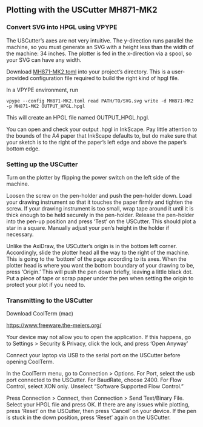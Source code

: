 ## Plotting with the USCutter MH871-MK2

### Convert SVG into HPGL using VPYPE

The USCutter’s axes are not very intuitive. The y-direction runs parallel the machine, so you must generate an SVG with a height less than the width of the machine: 34 inches. The plotter is fed in the x-direction via a spool, so your SVG can have any width. 

Download [MH871-MK2.toml](https://github.com/benfordslaw/uscutter-MH871-MK2-plotting/blob/848abf4132b205ff69012ca5817c8e2a2e542445/MH871-MK2.toml) into your project’s directory. This is a user-provided configuration file required to build the right kind of hpgl file.

In a VPYPE environment, run

`vpype --config MH871-MK2.toml read PATH/TO/SVG.svg write -d MH871-MK2 -p MH871-MK2 OUTPUT_HPGL.hpgl`

This will create an HPGL file named OUTPUT_HPGL.hpgl.

You can open and check your output .hpgl in InkScape. Pay little attention to the bounds of the A4 paper that InkScape defaults to, but do make sure that your sketch is to the right of the paper’s left edge and above the paper’s bottom edge. 

### Setting up the USCutter

Turn on the plotter by flipping the power switch on the left side of the machine. 

Loosen the screw on the pen-holder and push the pen-holder down. Load your drawing instrument so that it touches the paper firmly and tighten the screw. If your drawing instrument is too small, wrap tape around it until it is thick enough to be held securely in the pen-holder. Release the pen-holder into the pen-up position and press ‘Test’ on the USCutter. This should plot a star in a square. Manually adjust your pen’s height in the holder if necessary. 

Unlike the AxiDraw, the USCutter’s origin is in the bottom left corner. Accordingly, slide the plotter head all the way to the right of the machine. This is going to the ‘bottom’ of the page according to its axes. When the plotter head is where you want the bottom boundary of your drawing to be, press ‘Origin.’ This will push the pen down briefly, leaving a little black dot. Put a piece of tape or scrap paper under the pen when setting the origin to protect your plot if you need to.

### Transmitting to the USCutter

Download CoolTerm (mac)

https://www.freeware.the-meiers.org/ 

Your device may not allow you to open the application. If this happens, go to Settings > Security & Privacy, click the lock, and press ‘Open Anyway’

Connect your laptop via USB to the serial port on the USCutter before opening CoolTerm.

In the CoolTerm menu, go to Connection > Options. For Port, select the usb port connected to the USCutter. For BaudRate, choose 2400. For Flow Control, select XON only. Unselect “Software Supported Flow Control.”

Press Connection > Connect, then Connection > Send Text/Binary File. Select your HPGL file and press OK. If there are any issues while plotting, press ‘Reset’ on the USCutter, then press ‘Cancel’ on your device. If the pen is stuck in the down position, press ‘Reset’ again on the USCutter.
